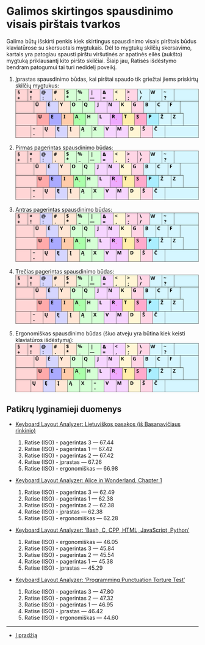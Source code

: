 # Galimos skirtingos spausdinimo visais pirštais tvarkos

Galima būtų išskirti penkis kiek skirtingus spausdinimo visais pirštais būdus klaviatūrose su skersuotais mygtukais. Dėl to mygtukų skilčių skersavimo, kartais yra patogiau spausti pirštu viršutinės ar apatinės eilės (aukšto) mygtuką priklausantį kito piršto skilčiai. Šiaip jau, Ratisės išdėstymo bendram patogumui tai turi nedidelį poveikį.

1. Įprastas spausdinimo būdas, kai pirštai spaudo tik griežtai jiems priskirtų skilčių mygtukus:
![Įprastas spausdinimo visais pirštais būdas skersuotų mygtukų klaviatūroje](images/ratise-spausdinimo-tvarka-iprasta.svg)

2. Pirmas pagerintas spausdinimo būdas:
![Pirmas pagerintas spausdinimo visais pirštais būdas skersuotų mygtukų klaviatūroje](images/ratise-spausdinimo-tvarka-p1.svg)

3. Antras pagerintas spausdinimo būdas:
![Antras pagerintas spausdinimo visais pirštais būdas skersuotų mygtukų klaviatūroje](images/ratise-spausdinimo-tvarka-p2.svg)

4. Trečias pagerintas spausdinimo būdas:
![Trečias pagerintas spausdinimo visais pirštais būdas skersuotų mygtukų klaviatūroje](images/ratise-spausdinimo-tvarka-p3.svg)

1. Ergonomiškas spausdinimo būdas (šiuo atveju yra būtina kiek keisti klaviatūros išdėstymą):
![Ergonomiškas spausdinimo visais pirštais būdas skersuotų mygtukų klaviatūroje](images/ratise-spausdinimo-tvarka-ergo.svg)


## Patikrų lyginamieji duomenys

+ [Keyboard Layout Analyzer: Lietuviškos pasakos (iš Basanavičiaus rinkinio)](http://patorjk.com/keyboard-layout-analyzer/#/load/KQTKhs5V)

   1. Ratise (ISO) - pagerintas 3 — 67.44
   2. Ratise (ISO) - pagerintas 1 — 67.42
   3. Ratise (ISO) - pagerintas 2 — 67.42
   4. Ratise (ISO) - įprastas — 67.26
   5. Ratise (ISO) - ergonomiškas — 66.98

+ [Keyboard Layout Analyzer: Alice in Wonderland, Chapter 1](http://patorjk.com/keyboard-layout-analyzer/#/load/THSFcdDz)

   1. Ratise (ISO) - pagerintas 3 — 62.49
   2. Ratise (ISO) - pagerintas 1 — 62.38
   3. Ratise (ISO) - pagerintas 2 — 62.38
   4. Ratise (ISO) - įprastas — 62.38
   5. Ratise (ISO) - ergonomiškas — 62.28


+ [Keyboard Layout Analyzer: ‘Bash, C, CPP, HTML, JavaScript, Python’](http://patorjk.com/keyboard-layout-analyzer/#/load/Nt46GlH3)

   1. Ratise (ISO) - ergonomiškas — 46.05
   2. Ratise (ISO) - pagerintas 3 — 45.84
   3. Ratise (ISO) - pagerintas 2 — 45.54
   4. Ratise (ISO) - pagerintas 1 — 45.38
   5. Ratise (ISO) - įprastas — 45.29

+ [Keyboard Layout Analyzer: ‘Programming Punctuation Torture Test’](http://patorjk.com/keyboard-layout-analyzer/#/load/1hHNb7kL)

   1. Ratise (ISO) - pagerintas 3 — 47.80
   2. Ratise (ISO) - pagerintas 2 — 47.32
   3. Ratise (ISO) - pagerintas 1 — 46.95
   4. Ratise (ISO) - įprastas — 46.42
   5. Ratise (ISO) - ergonomiškas — 44.60

-----------------------------------------

+ [Į pradžią](README.md)

